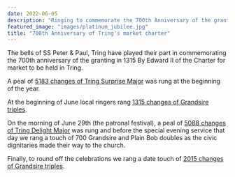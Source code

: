 ```yaml
---
date: 2022-06-05
description: "Ringing to commemorate the 700th Anniversary of the granting of Tring's market charter"
featured_image: "images/platinum_jubilee.jpg"
title: "700th Anniversary of Tring's market charter"
---
```

The bells of SS Peter & Paul, Tring have played their part in commemorating the 700th anniversary of the granting in 1315 By Edward II of the Charter for market to be held in Tring.

A peal of [5183 changes of Tring Surprise Major](https://bb.ringingworld.co.uk/view.php?id=1094699) was rung at the beginning of the year.

At the beginning of June local ringers rang [1315 changes of Grandsire triples](https://bb.ringingworld.co.uk/view.php?id=1088992).

On the morning of June 29th (the patronal festival), a peal of [5088 changes of Tring Delight Major](https://bb.ringingworld.co.uk/view.php?id=972037) was rung and before the special evening service that day we rang a touch of 700 Grandsire and Plain Bob doubles as the civic dignitaries made their way to the church.   

Finally, to round off the celebrations we rang a date touch of [2015 changes of Grandsire triples](https://bb.ringingworld.co.uk/view.php?id=1153213).

[^1]: Read about what a Peal is [here](https://cccbr.org.uk/wp-content/uploads/2016/05/what-is-a-peal.pdf)
